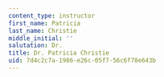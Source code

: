 ```yaml
---
content_type: instructor
first_name: Patricia
last_name: Christie
middle_initial: ''
salutation: Dr.
title: Dr. Patricia Christie
uid: 7d4c2c7a-1986-e26c-05f7-56c6f78e643b
---
```

